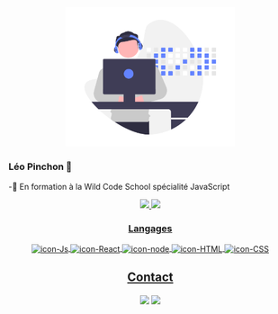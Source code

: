 <div align="center">
 <img alt="banniere" width="300" src="https://github.com/leoPinchon/leoPinchon/blob/main/code.png" >
</div> 

### Léo Pinchon  👋

-💼 En formation à la Wild Code School spécialité JavaScript</p>


<div align="center">
  <a href="https://github.com/leoPinchon">
  <img height="180em" src="https://github-readme-stats.vercel.app/api?username=leoPinchon&show_icons=true&theme=buefy&include_all_commits=true&count_private=true"/>
  <img height="180em" src="https://github-readme-stats.vercel.app/api/top-langs/?username=leoPinchon&layout=compact&langs_count=7&theme=buefy"/>
</div >  
 
 <div align="center">
 
### Langages
  <img align="center" alt="icon-Js" height="30" width="40" src="https://cdn.jsdelivr.net/gh/devicons/devicon/icons/javascript/javascript-plain.svg" >
  <img align="center" alt="icon-React" height="30" width="40" src="https://cdn.jsdelivr.net/gh/devicons/devicon/icons/react/react-original.svg">
  <img align="center" alt="icon-node" height="30" width="40" src="https://cdn.jsdelivr.net/gh/devicons/devicon/icons/nodejs/nodejs-original.svg">
  <img align="center" alt="icon-HTML" height="30" width="40" src="https://cdn.jsdelivr.net/gh/devicons/devicon/icons/html5/html5-original.svg">
  <img align="center" alt="icon-CSS" height="30" width="40" src="https://cdn.jsdelivr.net/gh/devicons/devicon/icons/css3/css3-original.svg" >
</div>
 
<div align="center">
   
 ## Contact
  
  <a href="mailto:leopinchonspa@gmail.com"><img  align="center" src="https://img.shields.io/badge/Gmail-D14836?style=for-the-badge&logo=gmail&logoColor=white" /></a>
  <a href="https://www.linkedin.com/in/leo-pinchon/"><img  align="center" src="https://img.shields.io/badge/LinkedIn-0077B5?style=for-the-badge&logo=linkedin&logoColor=white" />   </a>
</div>
  

